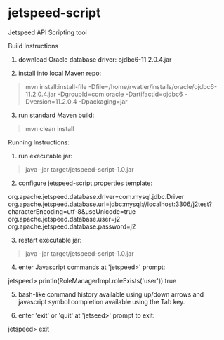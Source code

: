 jetspeed-script
===============

Jetspeed API Scripting tool


Build Instructions

1. download Oracle database driver: ojdbc6-11.2.0.4.jar

2. install into local Maven repo:

> mvn install:install-file -Dfile=/home/rwatler/installs/oracle/ojdbc6-11.2.0.4.jar -DgroupId=com.oracle -DartifactId=ojdbc6 -Dversion=11.2.0.4 -Dpackaging=jar

3. run standard Maven build:

> mvn clean install


Running Instructions:

1. run executable jar:

> java -jar target/jetspeed-script-1.0.jar

2. configure jetspeed-script.properties template:

org.apache.jetspeed.database.driver=com.mysql.jdbc.Driver
org.apache.jetspeed.database.url=jdbc:mysql://localhost:3306/j2test?characterEncoding=utf-8&amp;useUnicode=true
org.apache.jetspeed.database.user=j2
org.apache.jetspeed.database.password=j2

3. restart executable jar:

> java -jar target/jetspeed-script-1.0.jar

4. enter Javascript commands at 'jetspeed>' prompt:

jetspeed> println(RoleManagerImpl.roleExists('user'))
true

5. bash-like command history available using up/down arrows and javascript symbol completion available using the Tab key.

6. enter 'exit' or 'quit' at 'jetseed>' prompt to exit:

jetspeed> exit
